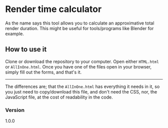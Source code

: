 # **Render time calculator**
As the name says this tool allows you to calculate an approximative total render duration.
This might be useful for tools/programs like Blender for example.

## How to use it
Clone or download the repository to your computer.
Open either `HTML.html` or `AllInOne.html`.
Once you have one of the files open in your browser, simply fill out the forms, and that's it.

------------

The differences are; that the `AllInOne.html` has everything it needs in it, so you just need to copy/download this file, and don't need the CSS, nor, the JavaScript file, at the cost of readability in the code.

### Version
1.0.0